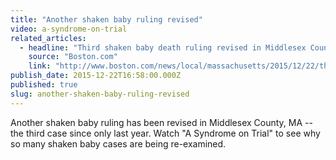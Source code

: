 ```yaml
---
title: "Another shaken baby ruling revised"
video: a-syndrome-on-trial
related_articles:
  - headline: "Third shaken baby death ruling revised in Middlesex County"
    source: "Boston.com"
    link: "http://www.boston.com/news/local/massachusetts/2015/12/22/third-shaken-baby-death-ruling-revised-middlesex-county/eAKFPGMlZnskxvesRyr6CL/story.html"
publish_date: 2015-12-22T16:58:00.000Z
published: true
slug: another-shaken-baby-ruling-revised
---
```

Another shaken baby ruling has been revised in Middlesex County, MA -- the third case since only last year. Watch "A Syndrome on Trial" to see why so many shaken baby cases are being re-examined.

